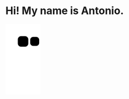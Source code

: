 <h1> Hi! My name is Antonio. </h1>

![Snake animation](https://github.com/antoniotvalenca/antoniotvalenca/blob/output/github-contribution-grid-snake.svg)
</div>
